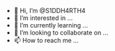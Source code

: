 - 👋 Hi, I’m @S1DDH4RTH4
- 👀 I’m interested in ...
- 🌱 I’m currently learning ...
- 💞️ I’m looking to collaborate on ...
- 📫 How to reach me ...

<!---
siddhartha/jordantopper is a ✨ special ✨ repository because its `README.md` (this file) appears on your GitHub profile.
You can click the Preview link to take a look at your changes.
--->
